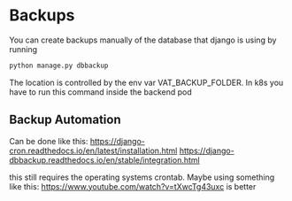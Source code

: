 # Backups
You can create backups manually of the database that django is using by running
```bash
python manage.py dbbackup
```

The location is controlled by the env var VAT_BACKUP_FOLDER.
In k8s you have to run this command inside the backend pod

## Backup Automation
Can be done like this: 
https://django-cron.readthedocs.io/en/latest/installation.html
https://django-dbbackup.readthedocs.io/en/stable/integration.html

this still requires the operating systems crontab. Maybe using something like this: https://www.youtube.com/watch?v=tXwcTg43uxc
is better